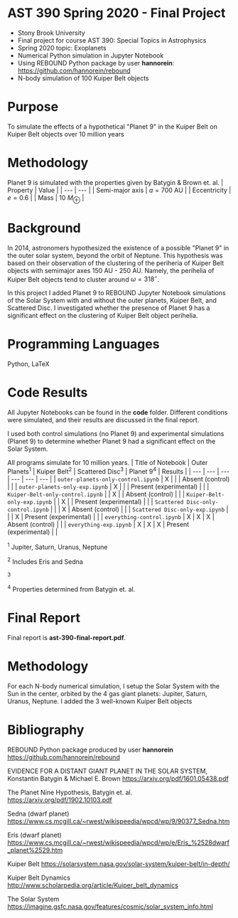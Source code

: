 # AST 390 Spring 2020 - Final Project
* Stony Brook University
* Final project for course AST 390: Special Topics in Astrophysics
* Spring 2020 topic: Exoplanets
* Numerical Python simulation in Jupyter Notebook
* Using REBOUND Python package by user **hannorein**: https://github.com/hannorein/rebound
* N-body simulation of 100 Kuiper Belt objects

# Purpose
To simulate the effects of a hypothetical "Planet 9" in the Kuiper Belt on Kuiper Belt objects over 10 million years

# Methodology

Planet 9 is simulated with the properties given by Batygin & Brown et. al.
|     Property    | Value |
| --- | --- |
| Semi-major axis | $a = 700$ AU |
|   Eccentricity  | $e = 0.6$ |
| Mass | $10\ M_\oplus$ |

# Background

In 2014, astronomers hypothesized the existence of a possible "Planet 9" in the outer solar system, beyond the orbit of Neptune. This hypothesis was based on their observation of the clustering of the periheria of Kuiper Belt objects with semimajor axes 150 AU - 250 AU. Namely, the perihelia of Kuiper Belt objects tend to cluster around $\omega = 318^\circ$.

In this project I added Planet 9 to REBOUND Jupyter Notebook simulations of the Solar System with and without the outer planets, Kuiper Belt, and Scattered Disc. I investigated whether the presence of Planet 9 has a significant effect on the clustering of Kuiper Belt object perihelia.

# Programming Languages
Python, LaTeX

# Code Results
All Jupyter Notebooks can be found in the **code** folder. Different conditions were simulated, and their results are discussed in the final report.

I used both control simulations (no Planet 9) and experimental simulations (Planet 9) to determine whether Planet 9 had a significant effect on the Solar System.

All programs simulate for 10 million years.
| Title of Notebook | Outer Planets<sup>1</sup> | Kuiper Belt<sup>2</sup> | Scattered Disc<sup>3</sup> | Planet 9<sup>4</sup> | Results |
|        ---        |      ---      |     ---     |      ---       |   ---    | --- |
| `outer-planets-only-control.ipynb` | X |   |   | Absent (control) |     |
| `outer-planets-only-exp.ipynb` | X |   |   | Present (experimental) |     |
| `Kuiper-Belt-only-control.ipynb` |   | X |   | Absent (control) |     |
| `Kuiper-Belt-only-exp.ipynb` |   | X |   | Present (experimental) |     |
| `Scattered Disc-only-control.ipynb` |   |   | X | Absent (control) |     |
| `Scattered Disc-only-exp.ipynb` |   |   | X | Present (experimental) |     |
| `everything-control.ipynb` | X | X | X | Absent (control) |     |
| `everything-exp.ipynb` | X | X | X | Present (experimental) |     |

<sup>1</sup> Jupiter, Saturn, Uranus, Neptune

<sup>2</sup> Includes Eris and Sedna

<sup>3</sup> 

<sup>4</sup> Properties determined from Batygin et. al.

# Final Report
Final report is **ast-390-final-report.pdf**.

# Methodology

For each N-body numerical simulation, I setup the Solar System with the Sun in the center, orbited by the 4 gas giant planets: Jupiter, Saturn, Uranus, Neptune. I added the 3 well-known Kuiper Belt objects 

# Bibliography
REBOUND Python package produced by user **hannorein** <https://github.com/hannorein/rebound>

EVIDENCE FOR A DISTANT GIANT PLANET IN THE SOLAR SYSTEM, Konstantin Batygin & Michael E. Brown <https://arxiv.org/pdf/1601.05438.pdf>

The Planet Nine Hypothesis, Batygin et. al. <https://arxiv.org/pdf/1902.10103.pdf>

Sedna (dwarf planet) <https://www.cs.mcgill.ca/~rwest/wikispeedia/wpcd/wp/9/90377_Sedna.htm>

Eris (dwarf planet) <https://www.cs.mcgill.ca/~rwest/wikispeedia/wpcd/wp/e/Eris_%2528dwarf_planet%2529.htm>

Kuiper Belt <https://solarsystem.nasa.gov/solar-system/kuiper-belt/in-depth/>

Kuiper Belt Dynamics <http://www.scholarpedia.org/article/Kuiper_belt_dynamics>

The Solar System <https://imagine.gsfc.nasa.gov/features/cosmic/solar_system_info.html>
